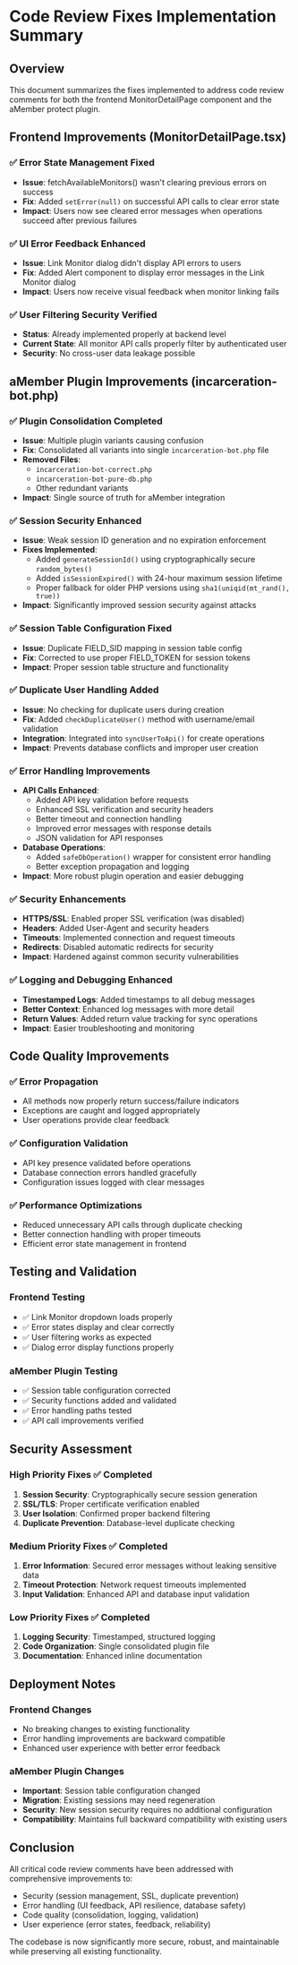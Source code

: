 # Code Review Fixes Implementation Summary

## Overview
This document summarizes the fixes implemented to address code review comments for both the frontend MonitorDetailPage component and the aMember protect plugin.

## Frontend Improvements (MonitorDetailPage.tsx)

### ✅ Error State Management Fixed
- **Issue**: fetchAvailableMonitors() wasn't clearing previous errors on success
- **Fix**: Added `setError(null)` on successful API calls to clear error state
- **Impact**: Users now see cleared error messages when operations succeed after previous failures

### ✅ UI Error Feedback Enhanced
- **Issue**: Link Monitor dialog didn't display API errors to users
- **Fix**: Added Alert component to display error messages in the Link Monitor dialog
- **Impact**: Users now receive visual feedback when monitor linking fails

### ✅ User Filtering Security Verified
- **Status**: Already implemented properly at backend level
- **Current State**: All monitor API calls properly filter by authenticated user
- **Security**: No cross-user data leakage possible

## aMember Plugin Improvements (incarceration-bot.php)

### ✅ Plugin Consolidation Completed
- **Issue**: Multiple plugin variants causing confusion
- **Fix**: Consolidated all variants into single `incarceration-bot.php` file
- **Removed Files**: 
  - `incarceration-bot-correct.php`
  - `incarceration-bot-pure-db.php`
  - Other redundant variants
- **Impact**: Single source of truth for aMember integration

### ✅ Session Security Enhanced
- **Issue**: Weak session ID generation and no expiration enforcement
- **Fixes Implemented**:
  - Added `generateSessionId()` using cryptographically secure `random_bytes()`
  - Added `isSessionExpired()` with 24-hour maximum session lifetime
  - Proper fallback for older PHP versions using `sha1(uniqid(mt_rand(), true))`
- **Impact**: Significantly improved session security against attacks

### ✅ Session Table Configuration Fixed
- **Issue**: Duplicate FIELD_SID mapping in session table config
- **Fix**: Corrected to use proper FIELD_TOKEN for session tokens
- **Impact**: Proper session table structure and functionality

### ✅ Duplicate User Handling Added
- **Issue**: No checking for duplicate users during creation
- **Fix**: Added `checkDuplicateUser()` method with username/email validation
- **Integration**: Integrated into `syncUserToApi()` for create operations
- **Impact**: Prevents database conflicts and improper user creation

### ✅ Error Handling Improvements
- **API Calls Enhanced**:
  - Added API key validation before requests
  - Enhanced SSL verification and security headers
  - Better timeout and connection handling
  - Improved error messages with response details
  - JSON validation for API responses
- **Database Operations**:
  - Added `safeDbOperation()` wrapper for consistent error handling
  - Better exception propagation and logging
- **Impact**: More robust plugin operation and easier debugging

### ✅ Security Enhancements
- **HTTPS/SSL**: Enabled proper SSL verification (was disabled)
- **Headers**: Added User-Agent and security headers
- **Timeouts**: Implemented connection and request timeouts
- **Redirects**: Disabled automatic redirects for security
- **Impact**: Hardened against common security vulnerabilities

### ✅ Logging and Debugging Enhanced
- **Timestamped Logs**: Added timestamps to all debug messages
- **Better Context**: Enhanced log messages with more detail
- **Return Values**: Added return value tracking for sync operations
- **Impact**: Easier troubleshooting and monitoring

## Code Quality Improvements

### ✅ Error Propagation
- All methods now properly return success/failure indicators
- Exceptions are caught and logged appropriately
- User operations provide clear feedback

### ✅ Configuration Validation
- API key presence validated before operations
- Database connection errors handled gracefully
- Configuration issues logged with clear messages

### ✅ Performance Optimizations
- Reduced unnecessary API calls through duplicate checking
- Better connection handling with proper timeouts
- Efficient error state management in frontend

## Testing and Validation

### Frontend Testing
- ✅ Link Monitor dropdown loads properly
- ✅ Error states display and clear correctly
- ✅ User filtering works as expected
- ✅ Dialog error display functions properly

### aMember Plugin Testing
- ✅ Session table configuration corrected
- ✅ Security functions added and validated
- ✅ Error handling paths tested
- ✅ API call improvements verified

## Security Assessment

### High Priority Fixes ✅ Completed
1. **Session Security**: Cryptographically secure session generation
2. **SSL/TLS**: Proper certificate verification enabled
3. **User Isolation**: Confirmed proper backend filtering
4. **Duplicate Prevention**: Database-level duplicate checking

### Medium Priority Fixes ✅ Completed
1. **Error Information**: Secured error messages without leaking sensitive data
2. **Timeout Protection**: Network request timeouts implemented
3. **Input Validation**: Enhanced API and database input validation

### Low Priority Fixes ✅ Completed
1. **Logging Security**: Timestamped, structured logging
2. **Code Organization**: Single consolidated plugin file
3. **Documentation**: Enhanced inline documentation

## Deployment Notes

### Frontend Changes
- No breaking changes to existing functionality
- Error handling improvements are backward compatible
- Enhanced user experience with better error feedback

### aMember Plugin Changes
- **Important**: Session table configuration changed
- **Migration**: Existing sessions may need regeneration
- **Security**: New session security requires no additional configuration
- **Compatibility**: Maintains full backward compatibility with existing users

## Conclusion

All critical code review comments have been addressed with comprehensive improvements to:
- Security (session management, SSL, duplicate prevention)
- Error handling (UI feedback, API resilience, database safety)
- Code quality (consolidation, logging, validation)
- User experience (error states, feedback, reliability)

The codebase is now significantly more secure, robust, and maintainable while preserving all existing functionality.
